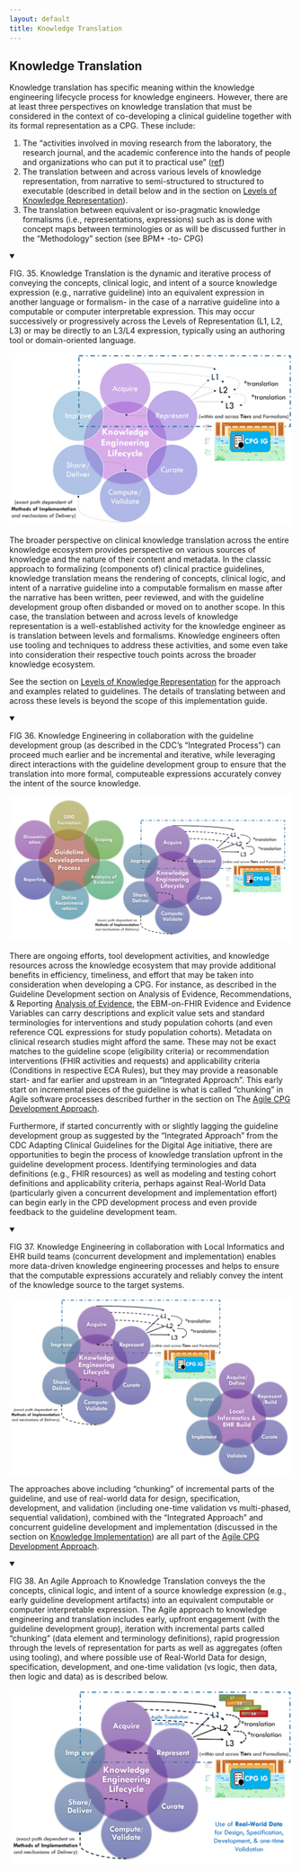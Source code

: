 ```yaml
---
layout: default
title: Knowledge Translation
---
```


## Knowledge Translation

Knowledge translation has specific meaning within the knowledge engineering lifecycle process for knowledge engineers.  However, there are at least three perspectives on knowledge translation that must be considered in the context of co-developing a clinical guideline together with its formal representation as a CPG.  These include:

1. The “activities involved in moving research from the laboratory, the research journal, and the academic conference into the hands of people and organizations who can put it to practical use” ([ref](https://ncats.nih.gov/translation/spectrum))
2. The translation between and across various levels of knowledge representation,  from narrative to semi-structured to structured to executable (described in detail below and in the section on [Levels of Knowledge Representation](documentation-approach-06-01-levels-of-knowledge-representation.html)). <!-- link to - 06.01 !-->
3. The translation between equivalent or iso-pragmatic knowledge formalisms (i.e., representations, expressions) such as is done with concept maps between terminologies or as will be discussed further in the “Methodology” section (see BPM+ -to- CPG)

<details open>

<summary>

FIG. 35. Knowledge Translation is the dynamic and iterative process of conveying the concepts, clinical logic, and intent of a source knowledge expression (e.g., narrative guideline) into an equivalent expression in another language or formalism- in the case of a narrative guideline into a computable or computer interpretable expression.  This may occur successively or progressively across the Levels of Representation (L1, L2, L3) or may be directly to an L3/L4 expression, typically using an authoring tool or domain-oriented language.

</summary>

<img src="assets/images/CPG-05-03.png" alt="image_tooltip" class="img-responsive img-rounded center-block"/>
</details>

The broader perspective on clinical knowledge translation across the entire knowledge ecosystem provides perspective on various sources of knowledge and the nature of their content and metadata.  In the classic approach to formalizing (components of) clinical practice guidelines, knowledge translation means the rendering of concepts, clinical logic, and intent of a narrative guideline into a computable formalism en masse after the narrative has been written, peer reviewed, and with the guideline development group often disbanded or moved on to another scope.  In this case, the translation between and across levels of knowledge representation is a well-established activity for the knowledge engineer as is translation between levels and formalisms. Knowledge engineers often use tooling and techniques to address these activities, and some even take into consideration their respective touch points across the broader knowledge ecosystem.

See the section on [Levels of Knowledge Representation](documentation-approach-06-01-levels-of-knowledge-representation.html) <!-- link to - 06.01 !--> for the approach and examples related to guidelines.  The details of translating between and across these levels is beyond the scope of this implementation guide.

<details open>

<summary>

FIG 36.  Knowledge Engineering in collaboration with the guideline development group (as described in the CDC’s “Integrated Process”) can proceed much earlier and be incremental and iterative, while leveraging direct interactions with the guideline development group to ensure that the translation into more formal, computeable expressions accurately convey the intent of the source knowledge.

</summary>

<img src="assets/images/CPG-05-01.png" alt="Knowledge Engineering" class="img-responsive img-rounded center-block"/>

</details>



There are ongoing efforts, tool development activities, and knowledge resources across the knowledge ecosystem that may provide additional benefits in efficiency, timeliness, and effort that may be taken into consideration when developing a CPG.  For instance, as described in the Guideline Development section on Analysis of Evidence, Recommendations, & Reporting [Analysis of Evidence](documentation-approach-04-04-analysis-of-evidence-recommendations-reporting.html), <!-- link to - 04.04 !--> the EBM-on-FHIR Evidence and Evidence Variables can carry descriptions and explicit value sets and standard terminologies for interventions and study population cohorts (and even reference CQL expressions for study population cohorts).  Metadata on clinical research studies might afford the same.  These may not be exact matches to the guideline scope (eligibility criteria) or recommendation interventions (FHIR activities and requests) and applicability criteria (Conditions in respective ECA Rules), but they may provide a reasonable start- and far earlier and upstream in an “Integrated Approach”.  This early start on incremental pieces of the guideline is what is called “chunking” in Agile software processes described further in the section on The [Agile CPG Development Approach](documentation-approach-05-06-agile-cpg-development-approach.html). <!-- link to - 05.06 !-->

Furthermore, if started concurrently with or slightly lagging the guideline development group as suggested by the “Integrated Approach” from the CDC Adapting Clinical Guidelines for the Digital Age initiative, there are opportunities to begin the process of knowledge translation upfront in the guideline development process.  Identifying terminologies and data definitions (e.g., FHIR resources) as well as modeling and testing cohort definitions and applicability criteria, perhaps against Real-World Data (particularly given a concurrent development and implementation effort) can begin early in the CPD development process and even provide feedback to the guideline development team.

<details open>

<summary>

FIG 37.  Knowledge Engineering in collaboration with Local Informatics and EHR build teams (concurrent development and implementation) enables more data-driven knowledge engineering processes and helps to ensure that the computable expressions accurately and reliably convey the intent of the knowledge source to the target systems.

</summary>

<img src="assets/images/CPG-05-02.png" alt="KE and Local Informatics" class="img-responsive img-rounded center-block"/>

</details>


The approaches above including “chunking” of incremental parts of the guideline, and use of real-world data for design, specification, development, and validation (including one-time validation vs multi-phased, sequential validation), combined with the “Integrated Approach” and concurrent guideline development and implementation (discussed in the section on [Knowledge Implementation](documentation-approach-05-05-knowledge-implementation.html)) <!-- link to - 05.05 !--> are all part of the [Agile CPG Development Approach](documentation-approach-05-06-agile-cpg-development-approach.html). <!-- link to - 05.06 !-->

<details open>

<summary>

FIG 38. An Agile Approach to Knowledge Translation conveys the the concepts, clinical logic, and intent of a source knowledge expression (e.g., early guideline development artifacts) into an equivalent computable or computer interpretable expression.  The Agile approach to knowledge engineering and translation includes early, upfront engagement (with the guideline development group), iteration with incremental parts called “chunking” (data element and terminology definitions), rapid progression through the levels of representation for parts as well as aggregates (often using tooling), and where possible use of Real-World Data for design, specification, development, and one-time validation (vs logic, then data, then logic and data) as is described below.

</summary>

<img src="assets/images/CPG-KnowledgeEngineering-w-Agile.png" alt="Agile KE" class="img-responsive img-rounded center-block"/>

</details>
